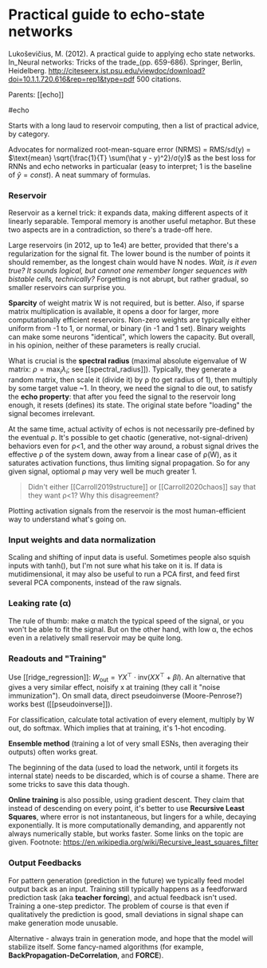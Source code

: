 # Practical guide to echo-state networks

Lukoševičius, M. (2012). A practical guide to applying echo state networks. In_Neural networks: Tricks of the trade_(pp. 659-686). Springer, Berlin, Heidelberg.
http://citeseerx.ist.psu.edu/viewdoc/download?doi=10.1.1.720.616&rep=rep1&type=pdf
500 citations.

Parents: [[echo]]

#echo


Starts with a long laud to reservoir computing, then a list of practical advice, by category.

Advocates for normalized root-mean-square error (NRMS) = RMS/sd(y) = $\text{mean} \sqrt{\frac{1}{T} \sum(\hat y - y)^2}/σ(y)$ as the best loss for RNNs and echo networks in particualar (easy to interpret; 1 is the baseline of $\hat y = const$). A neat summary of formulas.

### Reservoir

Reservoir as a kernel trick: it expands data, making different aspects of it linearly separable. Temporal memory is another useful metaphor. But these two aspects are in a contradiction, so there's a trade-off here.

Large reservoirs (in 2012, up to 1e4) are better, provided that there's a regularization for the signal fit. The lower bound is the number of points it should remember, as the longest chain would have N nodes. _Wait, is it even true? It sounds logical, but cannot one remember longer sequences with bistable cells, technically?_ Forgetting is not abrupt, but rather gradual, so smaller reservoirs can surprise you.

**Sparcity** of weight matrix W is not required, but is better. Also, if sparse matrix multiplication is available, it opens a door for larger, more computationally efficient reservoirs. Non-zero weights are typically either uniform from -1 to 1, or normal, or binary (in -1 and 1 set). Binary weights can make some neurons "identical", which lowers the capacity. But overall, in his opinion, neither of these parameters is really crucial.

What is crucial is the **spectral radius** (maximal absolute eigenvalue of W matrix: $ρ = \max_i λ_i$; see [[spectral_radius]]). Typically, they generate a random matrix, then scale it (divide it) by ρ (to get radius of 1), then multiply by some target value ~1. In theory, we need the signal to die out, to satisfy the **echo property**: that after you feed the signal to the reservoir long enough, it resets (defines) its state. The original state before "loading" the signal becomes irrelevant.

At the same time, actual activity of echos is not necessarily pre-defined by the eventual ρ. It's possible to get chaotic (generative, not-signal-driven) behaviors even for ρ<1, and the other way around, a robust signal drives the effective ρ of the system down, away from a linear case of ρ(W), as it saturates activation functions, thus limiting signal propagation. So for any given signal, optiomal ρ may very well be much greater 1.

> Didn't either [[Carroll2019structure]] or [[Carroll2020chaos]] say that they want ρ<1? Why this disagreement?

Plotting activation signals from the reservoir is the most human-efficient way to understand what's going on.

### Input weights and data normalization

Scaling and shifting of input data is useful. Sometimes people also squish inputs with tanh(), but I'm not sure what his take on it is. If data is mutidimensional, it may also be useful to run a PCA first, and feed first several PCA components, instead of the raw signals.

### Leaking rate (α)

The rule of thumb: make α match the typical speed of the signal, or you won't be able to fit the signal. But on the other hand, with low α, the echos even in a relatively small reservoir may be quite long.

### Readouts and "Training"

Use [[ridge_regression]]: $W_\text{out} = YX^⊤\cdot \text{inv}(XX^⊤ + βI)$. An alternative that gives a very similar effect, noisify x at training (they call it "noise immunization"). On small data, direct pseudoinverse (Moore-Penrose?) works best ([[pseudoinverse]]).

For classification, calculate total activation of every element, multiply by W out, do softmax. Which implies that at training, it's 1-hot encoding.

**Ensemble method** (training a lot of very small ESNs, then averaging their outputs) often works great.

The beginning of the data (used to load the network, until it forgets its internal state) needs to be discarded, which is of course a shame. There are some tricks to save this data though.

**Online training** is also possible, using gradient descent. They claim that instead of descending on every point, it's better to use **Recursive Least Squares**, where error is not instantaneous, but lingers for a while, decaying exponentially. It is more computationally demanding, and apparently not always numerically stable, but works faster. Some links on the topic are given. Footnote: https://en.wikipedia.org/wiki/Recursive_least_squares_filter

### Output Feedbacks

For pattern generation (prediction in the future) we typically feed model output back as an input. Training still typically happens as a feedforward prediction task (aka **teacher forcing**), and actual feedback isn't used. Training a one-step predictor. The problem of course is that even if qualitatively the prediction is good, small deviations in signal shape can make generation mode unusable.

Alternative - always train in generation mode, and hope that the model will stabilize itself. Some fancy-named algorithms (for example, **BackPropagation-DeCorrelation**, and **FORCE**).